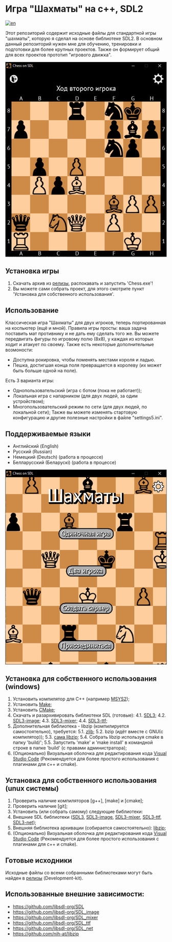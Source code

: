 # Игра "Шахматы" на c++, SDL2
[![en](https://img.shields.io/badge/lang-en-green.svg)](https://github.com/kolyaka32/SDL-net-chess/blob/main/README.md)

Этот репозиторий содержит исходные файлы для стандартной игры "шахматы", которую я сделал на основе библиотеке SDL2.
В основном данный репозиторий нужен мне для обучению, тренировки и подготовки для более крупных проектов.
Также он формирует общий для всех проектов прототип "игрового движка".

![Screenshot of game](/screenshots/game-main-ru.png?raw=true)

## Установка игры
1. Скачать архив из [релизы](https://github.com/kolyaka32/SDL-net-chess/releases), распокавать и запустить 'Chess.exe'!
2. Вы можете сами собрать проект, для этого смотрите пункт 'Установка для собственного использования'.


## Использование
Классическая игра "Шахматы" для двух игроков, теперь портированная на коспьютер (ещё и мной).
Правила игры просты: ваша задача поставить мат противнику и не дать ему сделать того же.
Вы можете передвигать фигуры по игровому полю (8х8), у каждая из которых ходит и атакует по своему.
Также есть некоторые дополнительные возмоности:
* Доступна рокировка, чтобы поменять местами короля и ладью.
* Пешка, достигшая конца поля превращается в королеву (их может быть больше одной на поле). 

Есть 3 варианта игры: 
* Однопользовательский (игра с ботом (пока не работает));
* Локальная игра с напарником (для двух людей, за одим устройством);
* Многопользовательский режим по сети (для двух людей, по локальной сети);
Также вы можете изменять стартовую конфигурацию и другие полезные настройки в файле "settings5.ini".


## Поддерживаемые языки
* Английский (English)
* Русский (Russian)
* Немецкий (Deutsch) (работа в процессе)
* Белларусский (Беларускі) (работа в процессе)


![Изображение меню](/screenshots/game-menu-ru.png?raw=true)


## Установка для собственного использования (windows)
1. Установить компилятор для C++ (например [MSYS2](https://www.msys2.org/#installation));
2. Установить [Make](https://sourceforge.net/projects/gnuwin32/files/make/3.81/make-3.81.exe/download);
3. Установить [CMake](https://sourceforge.net/projects/cmake.mirror/);
4. Скачать и разархивировать библиотеки SDL (готовые):
4.1. [SDL3](https://github.com/libsdl-org/SDL/releases);
4.2. [SDL3-image](https://github.com/libsdl-org/SDL_image/releases);
4.3. [SDL3-mixer](https://github.com/libsdl-org/SDL_mixer/releases);
4.4. [SDL3-ttf](https://github.com/libsdl-org/SDL_ttf/releases);
5. Дополнительная библиотека - libzip (компилируется самостоятельно), требуется:
5.1. [zlib](https://www.zlib.net/);
5.2. bzip (идёт вместе с GNU(с компилятор));
5.3. [сама libzip](https://libzip.org/download/);
5.4. Собрать libzip используя cmake в папку 'build/';
5.5. Запустить 'make' и 'make install' в командной строке в папке 'build' (с правами администратора);
6. (Опционально) Визуальная оболочка для редактирования кода [Visual Studio Code](https://code.visualstudio.com/download) (Рекомендуется для более простого использования с плагинами для c++ и cmake).


## Установка для собственного использования (unux системы)
1. Проверить наличие компиляторов [g++], [make] и [cmake];
2. Проверить наличие [git];
3. Установить (или собрать самому) следующие библиотеки:
4. Внешние SDL библиотеки ([SDL3](https://github.com/libsdl-org/SDL/releases), [SDL3-image](https://github.com/libsdl-org/SDL_image/releases), [SDL3-mixer](https://github.com/libsdl-org/SDL_mixer/releases), [SDL3-ttf](https://github.com/libsdl-org/SDL_ttf/releases), [SDL3-net](https://github.com/libsdl-org/SDL_net/releases));
5. Внешняя библиотека архивации (собирается самостоятельно): [libzip](https://libzip.org/download/);
6. (Опционально) Визуальная оболочка для редактирования кода [Visual Studio Code](https://code.visualstudio.com/download) (Рекомендуется для более простого использования с плагинами для c++ и cmake).


## Готовые исходники
Исходные файлы со всеми собранными библиотеками могут быть найден в [релизы](https://github.com/kolyaka32/Astroshuter-on-SDL/releases) (Development-kit).


## Использованные внешние зависимости:
* https://github.com/libsdl-org/SDL
* https://github.com/libsdl-org/SDL_image
* https://github.com/libsdl-org/SDL_mixer
* https://github.com/libsdl-org/SDL_ttf
* https://github.com/libsdl-org/SDL_net
* https://github.com/nih-at/libzip
